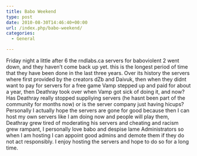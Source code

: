 ```yaml
---
title: Babo Weekend
type: post
date: 2010-08-30T14:46:40+00:00
url: /index.php/babo-weekend/
categories:
  - General

---
```

Friday night a little after 6 the rndlabs.ca servers for baboviolent 2 went down, and they haven&#8217;t come back up yet. this is the longest period of time that they have been done in the last three years. Over its history the servers where first provided by the creators dZb and Daivuk, then when they didnt want to pay for servers for a free game Vamp stepped up and paid for about a year, then Deathray took over when Vamp got sick of doing it, and now? Has Deathray really stopped suppliying servers (he hasnt been part of the community for months now) or is the server company just having hicups? Personally I actually hope the servers are gone for good because then I can host my own servers like I am doing now and people will play them, Deathray grew tired of moderating his servers and cheating and racism grew rampant, I personally love babo and despise lame Administrators so when I am hosting I can appoint good admins and demote them if they do not act responsibly. I enjoy hosting the servers and hope to do so for a long time.